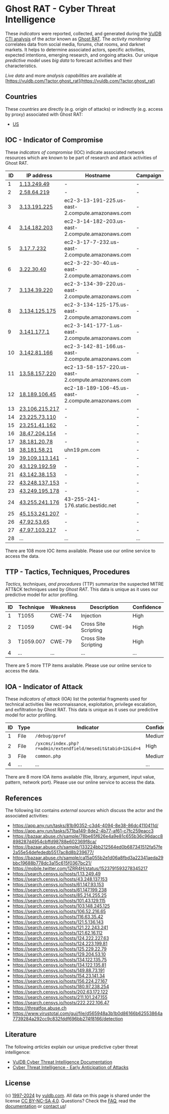 # Ghost RAT - Cyber Threat Intelligence

These _indicators_ were reported, collected, and generated during the [VulDB CTI analysis](https://vuldb.com/?kb.cti) of the actor known as [Ghost RAT](https://vuldb.com/?actor.ghost_rat). The _activity monitoring_ correlates data from social media, forums, chat rooms, and darknet markets. It helps to determine associated actors, specific activities, expected intentions, emerging research, and ongoing attacks. Our unique _predictive model_ uses _big data_ to forecast activities and their characteristics.

_Live data_ and more _analysis capabilities_ are available at [https://vuldb.com/?actor.ghost_rat](https://vuldb.com/?actor.ghost_rat)

## Countries

These _countries_ are directly (e.g. origin of attacks) or indirectly (e.g. access by proxy) associated with Ghost RAT:

* [US](https://vuldb.com/?country.us)

## IOC - Indicator of Compromise

These _indicators of compromise_ (IOC) indicate associated network resources which are known to be part of research and attack activities of Ghost RAT.

ID | IP address | Hostname | Campaign | Confidence
-- | ---------- | -------- | -------- | ----------
1 | [1.13.249.49](https://vuldb.com/?ip.1.13.249.49) | - | - | High
2 | [2.58.64.219](https://vuldb.com/?ip.2.58.64.219) | - | - | High
3 | [3.13.191.225](https://vuldb.com/?ip.3.13.191.225) | ec2-3-13-191-225.us-east-2.compute.amazonaws.com | - | Medium
4 | [3.14.182.203](https://vuldb.com/?ip.3.14.182.203) | ec2-3-14-182-203.us-east-2.compute.amazonaws.com | - | Medium
5 | [3.17.7.232](https://vuldb.com/?ip.3.17.7.232) | ec2-3-17-7-232.us-east-2.compute.amazonaws.com | - | Medium
6 | [3.22.30.40](https://vuldb.com/?ip.3.22.30.40) | ec2-3-22-30-40.us-east-2.compute.amazonaws.com | - | Medium
7 | [3.134.39.220](https://vuldb.com/?ip.3.134.39.220) | ec2-3-134-39-220.us-east-2.compute.amazonaws.com | - | Medium
8 | [3.134.125.175](https://vuldb.com/?ip.3.134.125.175) | ec2-3-134-125-175.us-east-2.compute.amazonaws.com | - | Medium
9 | [3.141.177.1](https://vuldb.com/?ip.3.141.177.1) | ec2-3-141-177-1.us-east-2.compute.amazonaws.com | - | Medium
10 | [3.142.81.166](https://vuldb.com/?ip.3.142.81.166) | ec2-3-142-81-166.us-east-2.compute.amazonaws.com | - | Medium
11 | [13.58.157.220](https://vuldb.com/?ip.13.58.157.220) | ec2-13-58-157-220.us-east-2.compute.amazonaws.com | - | Medium
12 | [18.189.106.45](https://vuldb.com/?ip.18.189.106.45) | ec2-18-189-106-45.us-east-2.compute.amazonaws.com | - | Medium
13 | [23.106.215.217](https://vuldb.com/?ip.23.106.215.217) | - | - | High
14 | [23.225.73.110](https://vuldb.com/?ip.23.225.73.110) | - | - | High
15 | [23.251.41.162](https://vuldb.com/?ip.23.251.41.162) | - | - | High
16 | [38.47.204.154](https://vuldb.com/?ip.38.47.204.154) | - | - | High
17 | [38.181.20.78](https://vuldb.com/?ip.38.181.20.78) | - | - | High
18 | [38.181.58.21](https://vuldb.com/?ip.38.181.58.21) | uhn19.pm.com | - | High
19 | [39.109.113.141](https://vuldb.com/?ip.39.109.113.141) | - | - | High
20 | [43.129.192.59](https://vuldb.com/?ip.43.129.192.59) | - | - | High
21 | [43.142.38.153](https://vuldb.com/?ip.43.142.38.153) | - | - | High
22 | [43.248.137.153](https://vuldb.com/?ip.43.248.137.153) | - | - | High
23 | [43.249.195.178](https://vuldb.com/?ip.43.249.195.178) | - | - | High
24 | [43.255.241.176](https://vuldb.com/?ip.43.255.241.176) | 43-255-241-176.static.bestidc.net | - | High
25 | [45.153.241.207](https://vuldb.com/?ip.45.153.241.207) | - | - | High
26 | [47.92.53.65](https://vuldb.com/?ip.47.92.53.65) | - | - | High
27 | [47.97.103.217](https://vuldb.com/?ip.47.97.103.217) | - | - | High
28 | ... | ... | ... | ...

There are 108 more IOC items available. Please use our online service to access the data.

## TTP - Tactics, Techniques, Procedures

_Tactics, techniques, and procedures_ (TTP) summarize the suspected MITRE ATT&CK techniques used by _Ghost RAT_. This data is unique as it uses our predictive model for actor profiling.

ID | Technique | Weakness | Description | Confidence
-- | --------- | -------- | ----------- | ----------
1 | T1055 | CWE-74 | Injection | High
2 | T1059 | CWE-94 | Cross Site Scripting | High
3 | T1059.007 | CWE-79 | Cross Site Scripting | High
4 | ... | ... | ... | ...

There are 5 more TTP items available. Please use our online service to access the data.

## IOA - Indicator of Attack

These _indicators of attack_ (IOA) list the potential fragments used for technical activities like reconnaissance, exploitation, privilege escalation, and exfiltration by Ghost RAT. This data is unique as it uses our predictive model for actor profiling.

ID | Type | Indicator | Confidence
-- | ---- | --------- | ----------
1 | File | `/debug/pprof` | Medium
2 | File | `/yxcms/index.php?r=admin/extendfield/mesedit&tabid=12&id=4` | High
3 | File | `common.php` | Medium
4 | ... | ... | ...

There are 8 more IOA items available (file, library, argument, input value, pattern, network port). Please use our online service to access the data.

## References

The following list contains _external sources_ which discuss the actor and the associated activities:

* https://app.any.run/tasks/81b90352-c3d4-4094-8e38-86dc4110411d/
* https://app.any.run/tasks/571ba149-8de2-4b77-af61-c7fc259eacc3
* https://bazaar.abuse.ch/sample/78be65f626e4a9e81c655b36c96dacc8898287d4954cbffd98788e602369f8ca/
* https://bazaar.abuse.ch/sample/133224bb212564ed0b687341512fa57fe2a55e54defededb5517ac8d8b239677/
* https://bazaar.abuse.ch/sample/ca15a055b2e1d06a8fbd3a22341aeda29bbc19688b778dc3a15c615f0367bc21/
* https://mobile.twitter.com/1ZRR4H/status/1523791593278345217
* https://search.censys.io/hosts/1.13.249.49
* https://search.censys.io/hosts/43.248.137.153
* https://search.censys.io/hosts/61.147.93.153
* https://search.censys.io/hosts/61.147.199.238
* https://search.censys.io/hosts/85.214.255.25
* https://search.censys.io/hosts/101.43.129.115
* https://search.censys.io/hosts/103.148.245.125
* https://search.censys.io/hosts/106.52.216.65
* https://search.censys.io/hosts/116.63.35.42
* https://search.censys.io/hosts/121.5.136.143
* https://search.censys.io/hosts/121.22.243.241
* https://search.censys.io/hosts/121.62.16.112
* https://search.censys.io/hosts/124.222.227.63
* https://search.censys.io/hosts/124.223.199.81
* https://search.censys.io/hosts/125.229.22.79
* https://search.censys.io/hosts/129.204.53.10
* https://search.censys.io/hosts/134.122.135.75
* https://search.censys.io/hosts/134.122.135.81
* https://search.censys.io/hosts/149.88.73.191
* https://search.censys.io/hosts/154.23.141.34
* https://search.censys.io/hosts/156.224.27.167
* https://search.censys.io/hosts/180.97.238.254
* https://search.censys.io/hosts/202.63.172.122
* https://search.censys.io/hosts/211.101.247.155
* https://search.censys.io/hosts/222.222.106.47
* https://threatfox.abuse.ch
* https://www.virustotal.com/gui/file/d565948a3b1b0d86166b62553864a7739284a292cc9c832fddf696bb274f8166/detection

## Literature

The following _articles_ explain our unique predictive cyber threat intelligence:

* [VulDB Cyber Threat Intelligence Documentation](https://vuldb.com/?kb.cti)
* [Cyber Threat Intelligence - Early Anticipation of Attacks](https://www.scip.ch/en/?labs.20201022)

## License

(c) [1997-2024](https://vuldb.com/?kb.changelog) by [vuldb.com](https://vuldb.com/?kb.about). All data on this page is shared under the license [CC BY-NC-SA 4.0](https://creativecommons.org/licenses/by-nc-sa/4.0/). Questions? Check the [FAQ](https://vuldb.com/?kb.faq), read the [documentation](https://vuldb.com/?kb) or [contact us](https://vuldb.com/?contact)!
